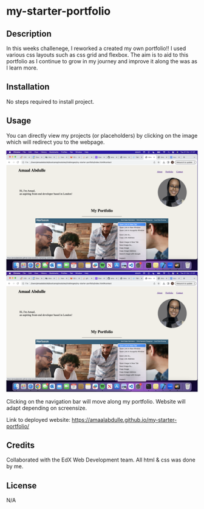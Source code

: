 # my-starter-portfolio

## Description

In this weeks challenege, I reworked a created my own portfolio!! I used various css layouts such as css grid and flexbox. The aim is to aid to this portfolio as I continue to grow in my journey and improve it along the was as I learn more.

## Installation

No steps required to install project.

## Usage

You can directly view my projects (or placeholders) by clicking on the image which will redirect you to the webpage.

![alt text](/starter/images/navigation-to-page2.png)
![alt text](starter/images/navigation-to-page2.png)

Clicking on the navigation bar will move along my portfolio. Website will adapt depending on screensize.


Link to deployed website: https://amaalabdulle.github.io/my-starter-portfolio/

## Credits

Collaborated with the EdX Web Development team. All html & css was done by me.

## License

N/A
